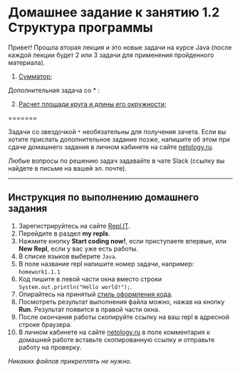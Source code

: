 Домашнее задание к занятию 1.2 Структура программы
==

Привет!
Прошла вторая лекция и это новые задачи на курсе Java (после каждой лекции будет 2 или 3 задачи для применения пройденного материала).

1) [Сумматор](1.2.1);

Дополнительная задача со * :

2) [Расчет площади круга и длины его окружности](1.2.2);

=======

Задачи со звездочкой `*` необязательны для получения зачета.
Если вы хотите прислать дополнительное задание позже, напишите об этом при сдаче домашнего задания в личном кабинете на сайте [netology.ru](https://netology.ru).

Любые вопросы по решению задач задавайте в чате Slack (ссылку вы найдете в письме на вашей эл. почте).

***

## Инструкция по выполнению домашнего задания

1. Зарегистрируйтесь на сайте [Repl.IT](http://repl.it/).
2. Перейдите в раздел **my repls**.
3. Нажмите кнопку **Start coding now!**, если приступаете впервые, или **New Repl**, если у вас уже есть работы.
4. В списке языков выберите `Java`.
5. В поле название repl напишите номер задачи, например: `homework1.1.1`
6. Код пишите в левой части окна вместо строки `System.out.println("Hello world!");`.
7. Опирайтесь на принятый [стиль оформления кода](https://github.com/netology-code/codestyle/blob/master/java/README.md).
8. Посмотреть результат выполнения файла можно, нажав на кнопку **Run**. Результат появится в правой части окна.
9. После окончания работы скопируйте ссылку на ваш repl в адресной строке браузера.
10. В личном кабинете на сайте [netology.ru](http://netology.ru/) в поле комментария к домашней работе вставьте скопированную ссылку и отправьте работу на проверку.

*Никаких файлов прикреплять не нужно.*
